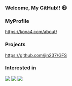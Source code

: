 ### Welcome, My GitHub!! 😆

### MyProfile
https://kona4.com/about/

### Projects
https://github.com/jin237/GFS

### Interested in
![](https://img.shields.io/badge/PHP-444.svg?logo=php&style=for-the-badge)
![](https://img.shields.io/badge/-React-007894.svg?logo=react&style=for-the-badge)
![](https://img.shields.io/badge/-Python-F9DC3E.svg?logo=python&style=for-the-badge)
<!-- ![](https://img.shields.io/badge/-Flutter-1389FD.svg?logo=flutter&style=for-the-badge) -->
